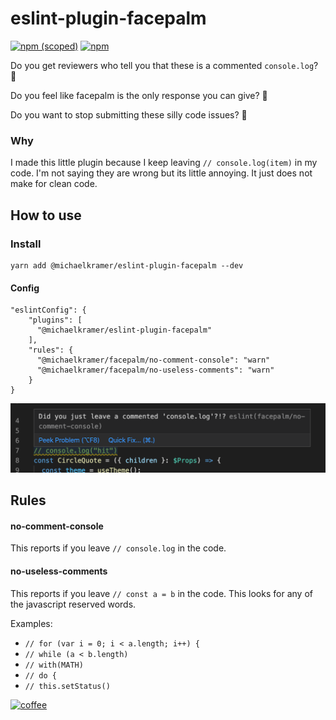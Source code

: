 # eslint-plugin-facepalm

[![npm (scoped)](https://img.shields.io/npm/v/@michaelkramer/eslint-plugin-facepalm?style=flat-square)](https://www.npmjs.com/package/@michaelkramer/eslint-plugin-facepalm)
[![npm](https://img.shields.io/npm/dm/@michaelkramer/eslint-plugin-facepalm?style=flat-square)](https://www.npmjs.com/package/@michaelkramer/eslint-plugin-facepalm)

Do you get reviewers who tell you that these is a commented `console.log`? 🤦

Do you feel like facepalm is the only response you can give? 🤦

Do you want to stop submitting these silly code issues? 🤦

### Why

I made this little plugin because I keep leaving `// console.log(item)` in my code. I'm not saying they are wrong but its little annoying. It just does not make for clean code.

## How to use

### Install

```
yarn add @michaelkramer/eslint-plugin-facepalm --dev
```

#### Config

```
"eslintConfig": {
    "plugins": [
      "@michaelkramer/eslint-plugin-facepalm"
    ],
    "rules": {
      "@michaelkramer/facepalm/no-comment-console": "warn"
      "@michaelkramer/facepalm/no-useless-comments": "warn"
    }
}
```

![Example](example.png)

## Rules

#### no-comment-console

This reports if you leave `// console.log` in the code.

#### no-useless-comments

This reports if you leave `// const a = b` in the code.
This looks for any of the javascript reserved words.

Examples:

- `// for (var i = 0; i < a.length; i++) {`
- `// while (a < b.length)`
- `// with(MATH)`
- `// do {`
- `// this.setStatus()`


[![coffee](https://cdn.buymeacoffee.com/buttons/v2/default-orange.png)](https://www.buymeacoffee.com/CVtZwWc)
